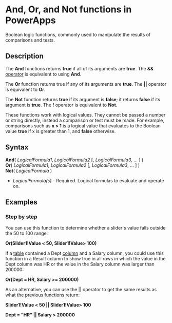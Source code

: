 <properties
	pageTitle="PowerApps: And, Or, and Not functions"
	description="Reference information for the And, Or, and Not functions in PowerApps, including syntax and examples"
	services=""
	suite="powerapps"
	documentationCenter="na"
	authors="gregli-msft"
	manager="dwrede"
	editor=""
	tags=""/>

<tags
   ms.service="powerapps"
   ms.devlang="na"
   ms.topic="article"
   ms.tgt_pltfrm="na"
   ms.workload="na"
   ms.date="11/07/2015"
   ms.author="gregli"/>

# And, Or, and Not functions in PowerApps #

Boolean logic functions, commonly used to manipulate the results of comparisons and tests.

## Description ##

The **And** functions returns **true** if all of its arguments are **true**.  The **&&** [operator](operators.md) is equivalent to using **And**.

The **Or** function returns true if any of its arguments are **true**.  The **||** operator is equivalent to **Or**.

The **Not** function returns **true** if its argument is **false**; it returns **false** if its argument is **true**.  The **!** operator is equivalent to **Not**.

These functions work with logical values.  They cannot be passed a number or string directly, instead a comparison or test must be made.  For example, comparisons such as **x > 1** is a logical value that evaluates to the Boolean value **true** if x is greater than 1, and **false** otherwise.  

## Syntax ##

**And**( *LogicalFormula1*, *LogicalFormula2* [, *LogicalFormula3*, ... ] )<br>
**Or**( *LogicalFormula1*, *LogicalFormula2* [, *LogicalFormula3*, ... ] )<br>
**Not**( *LogicalFormula* )

- *LogicalFormula(s)* - Required.  Logical formulas to evaluate and operate on.

## Examples ##

<!-- TODO: Examples. -->

### Step by step ###

You can use this function to determine whether a slider's value falls outside the 50 to 100 range:

**Or(Slider1!Value < 50, Slider1!Value> 100)**

If a [table](working-with-tables.md) contained a Dept [column](working-with-tables.md#columns) and a Salary column, you could use this function in a Result column to show true in all rows in which the value in the Dept column was HR or the value in the Salary column was larger than 200000:

**Or(Dept = HR, Salary >= 200000)**

As an alternative, you can use the || operator to get the same results as what the previous functions return:

**Slider1!Value < 50 || Slider1!Value> 100**

**Dept = "HR" || Salary > 200000**
